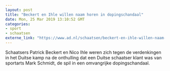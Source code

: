 ```yaml
---
layout: post
title: "Beckert en Ihle willen naam horen in dopingschandaal"
date: Mon, 25 Mar 2019 13:10:52 GMT
categories: 
- sport 
- schaatsen 
externe_link: "https://www.ad.nl/schaatsen/beckert-en-ihle-willen-naam-horen-in-dopingschandaal~a0792da1/"
---
```


Schaatsers Patrick Beckert en Nico Ihle weren zich tegen de verdenkingen in het Duitse kamp na de onthulling dat een Duitse schaatser klant was van sportarts Mark Schmidt, de spil in een omvangrijke dopingschandaal.
